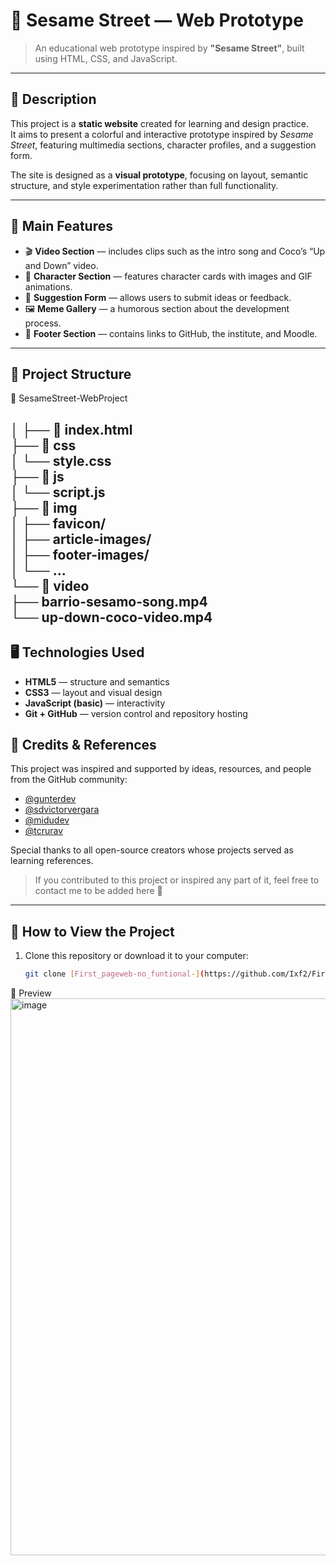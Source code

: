 # 🌈 Sesame Street — Web Prototype

> An educational web prototype inspired by **"Sesame Street"**, built using HTML, CSS, and JavaScript.

---

## 🧩 Description

This project is a **static website** created for learning and design practice.  
It aims to present a colorful and interactive prototype inspired by *Sesame Street*, featuring multimedia sections, character profiles, and a suggestion form.

The site is designed as a **visual prototype**, focusing on layout, semantic structure, and style experimentation rather than full functionality.

---

## 🧠 Main Features

- 🎬 **Video Section** — includes clips such as the intro song and Coco’s “Up and Down” video.  
- 🧸 **Character Section** — features character cards with images and GIF animations.  
- 💬 **Suggestion Form** — allows users to submit ideas or feedback.  
- 🖼️ **Meme Gallery** — a humorous section about the development process.  
- 📜 **Footer Section** — contains links to GitHub, the institute, and Moodle.

---

## 🧱 Project Structure
 
📁 SesameStreet-WebProject  

│
├── 📄 index.html  
├── 📁 css  
│ └── style.css  
├── 📁 js  
│ └── script.js  
├── 📁 img  
│ ├── favicon/  
│ ├── article-images/  
│ ├── footer-images/  
│ └── ...  
└── 📁 video  
├── barrio-sesamo-song.mp4  
└── up-down-coco-video.mp4  
---

## 🖥️ Technologies Used

- **HTML5** — structure and semantics  
- **CSS3** — layout and visual design  
- **JavaScript (basic)** — interactivity  
- **Git + GitHub** — version control and repository hosting  

## 🙌 Credits & References

This project was inspired and supported by ideas, resources, and people from the GitHub community:

- [@gunterdev](https://github.com/gunterdev)
- [@sdvictorvergara](https://github.com/sdvictorvergara)
- [@midudev ](https://github.com/midudev)   
- [@tcrurav](https://github.com/tcrurav)

Special thanks to all open-source creators whose projects served as learning references.

> If you contributed to this project or inspired any part of it, feel free to contact me to be added here 💛


---

## 🚀 How to View the Project

1. Clone this repository or download it to your computer:
   ```bash
   git clone [First_pageweb-no_funtional-](https://github.com/Ixf2/First_pageweb-no_funtional-)


📸 Preview
<img width="1917" height="891" alt="image" src="https://github.com/user-attachments/assets/43908c39-d45c-451f-b115-ce7484d14520" />


